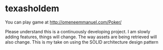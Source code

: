 # texasholdem
You can play game at http://omeneemmanuel.com/Poker/

Please understand this is a continuously developing project. I am slowly adding features, things will change. The way assets are being retrieved will also change. This is my take on using the SOLID architecture design pattern
